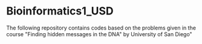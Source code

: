 # Bioinformatics1_USD
The following repository contains codes based on the problems given in the course "Finding hidden messages in the DNA" by University of San Diego"
